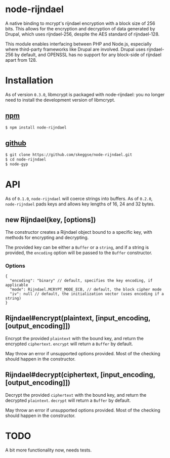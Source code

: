 node-rijndael
=============

A native binding to mcrypt's rijndael encryption with a block size of 256 bits. This allows for the encryption and decryption of data generated by Drupal, which uses rijndael-256, despite the AES standard of rijndael-128.

This module enables interfacing between PHP and Node.js, especially where third-party frameworks like Drupal are involved. Drupal uses rijndael-256 by default, and OPENSSL has no support for any block-side of rijndael apart from 128.

Installation
============

As of version `0.3.0`, libmcrypt is packaged with node-rijndael: you no longer need to install the development version of libmcrypt.

[npm][]
-------

```sh
$ npm install node-rijndael
```

[github][]
----------

```sh
$ git clone https://github.com/skeggse/node-rijndael.git
$ cd node-rijndael
$ node-gyp
```

API
===

As of `0.1.0`, `node-rijndael` will coerce strings into buffers. As of `0.2.0`, `node-rijndael` pads keys and allows key lengths of 16, 24 and 32 bytes.

new Rijndael(key, [options])
-----------------------------

The constructor creates a Rijndael object bound to a specific key, with methods for encrypting and decrypting.

The provided key can be either a `Buffer` or a `string`, and if a string is provided, the `encoding` option will be passed to the `Buffer` constructor.

### Options

```
{
  "encoding": "binary" // default, specifies the key encoding, if applicable
  "mode": Rijndael.MCRYPT_MODE_ECB, // default, the block cipher mode
  "iv": null // default, the initialization vector (uses encoding if a string)
}
```

Rijndael#encrypt(plaintext, [input_encoding, [output_encoding]])
---------------------------

Encrypt the provided `plaintext` with the bound key, and return the encrypted `ciphertext`. `encrypt` will return a `Buffer` by default.

May throw an error if unsupported options provided. Most of the checking should happen in the constructor.

Rijndael#decrypt(ciphertext, [input_encoding, [output_encoding]])
---------------------------

Decrypt the provided `ciphertext` with the bound key, and return the decrypted `plaintext`. `decrypt` will return a `Buffer` by default.

May throw an error if unsupported options provided. Most of the checking should happen in the constructor.

TODO
====

A bit more functionality now, needs tests.

[encrypt]: https://github.com/skeggse/node-rijndael#rijndaelencryptplaintext-key
[decrypt]: https://github.com/skeggse/node-rijndael#rijndaeldecryptciphertext-key
[npm]: http://npmjs.org/package/node-rijndael "node-rijndael on npm"
[github]: https://github.com/skeggse/node-rijndael "node-rijndael on github"
